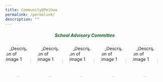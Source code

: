 ```yaml
---
title: Community@Peihwa
permalink: /permalink/
description: ""
---
```

<h5 style="color:#0B6623; text-align:center;">School Advisory Committee</h5>

<div style="display: flex; justify-content: center;" class="image-container"> 
	<div style="border-radius: 50%; overflow: hidden; width: 100px;height: 100px;margin-right: 20px;" class="circle-image"> 
		<img alt="Description of image 1" style="width: 100%;height: 100%; object-fit: cover;" src="image1.jpg">      </div>
		<div style="border-radius: 50%; overflow: hidden; width: 100px;height: 100px;margin-right: 20px;" class="circle-image"> 
		<img alt="Description of image 1" style="width: 100%;height: 100%; object-fit: cover;" src="image1.jpg">      </div>
		<div style="border-radius: 50%; overflow: hidden; width: 100px;height: 100px;margin-right: 20px;" class="circle-image"> 
		<img alt="Description of image 1" style="width: 100%;height: 100%; object-fit: cover;" src="image1.jpg">      </div>
		<div style="border-radius: 50%; overflow: hidden; width: 100px;height: 100px;margin-right: 20px;" class="circle-image"> 
		<img alt="Description of image 1" style="width: 100%;height: 100%; object-fit: cover;" src="image1.jpg">      </div>
		<div style="border-radius: 50%; overflow: hidden; width: 100px;height: 100px;margin-right: 20px;" class="circle-image"> 
		<img alt="Description of image 1" style="width: 100%;height: 100%; object-fit: cover;" src="image1.jpg">      </div>
	
</div>